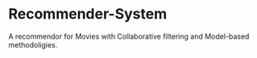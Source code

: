 # Recommender-System

A recommendor for Movies with Collaborative filtering and Model-based methodoligies. 
